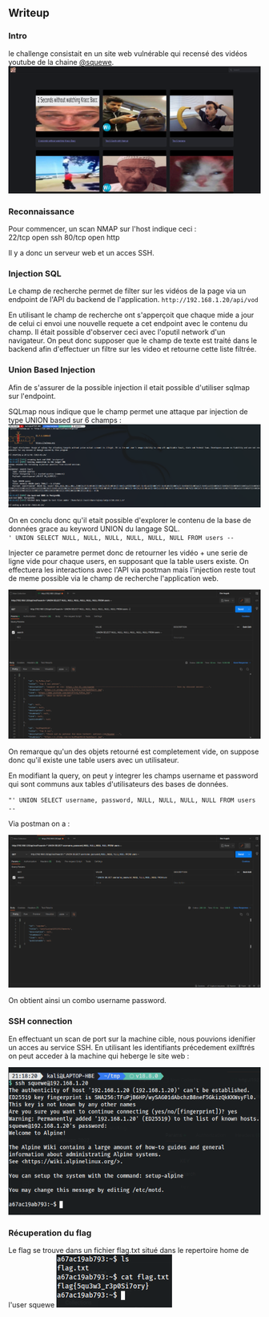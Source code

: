 ## Writeup  

### Intro  
le challenge consistait en un site web vulnérable qui recensé des vidéos youtube de la chaine [@squewe](https://www.youtube.com/@squewe).  
![alt text](./img/Screenshot_20230124_193707.png)  

### Reconnaissance  
Pour commencer, un scan NMAP sur l'host indique ceci :  
22/tcp   open  ssh
80/tcp   open  http


Il y a donc un serveur web et un acces SSH.  

### Injection SQL   
Le champ de recherche permet de filter sur les vidéos de la page via un endpoint de l'API du backend de l'application.
`http://192.168.1.20/api/vod`  

En utilisant le champ de recherche ont s'apperçoit que chaque mide a jour de celui ci envoi une nouvelle requete a cet endpoint avec le contenu du champ.
Il était possible d'observer ceci avec l'oputil network d'un navigateur.
On peut donc supposer que le champ de texte est traité dans le backend afin d'effectuer un filtre sur les video et retourne cette liste filtrée.
### Union Based Injection   
Afin de s'assurer de la possible injection il etait possible d'utiliser sqlmap sur l'endpoint.

SQLmap nous indique que le champ permet une attaque par injection de type UNION based sur 6 champs :  
![alt text](./img/Screenshot_20230124_201332.png)  

On en conclu donc qu'il etait possible d'explorer le contenu de la base de données grace au keyword UNION du langage SQL.  
`' UNION SELECT NULL, NULL, NULL, NULL, NULL, NULL FROM users --`  

Injecter ce parametre permet donc de retourner les vidéo + une serie de ligne vide pour chaque users, en supposant que la table users existe.
On effectuera les interactions avec l'API via postman mais l'injection reste tout de meme possible via le champ de recherche l'application web.

![SQLI union with null fields](img/Screenshot_20230124_202407.png)

On remarque qu'un des objets retourné est completement vide, on suppose donc qu'il existe une table users avec un utilisateur. 

En modifiant la query, on peut y integrer les champs username et password qui sont communs aux tables d'utilisateurs des bases de données.


`"' UNION SELECT username, password, NULL, NULL, NULL, NULL FROM users --`  

Via postman on a :  

![SQLI union with fields](./img/Screenshot_20230124_210512.png)

On obtient ainsi un combo username password.



### SSH connection
En effectuant un scan de port sur la machine cible, nous pouvions idenifier un acces au service SSH. En utilisant les identifiants précedement exilftrés on peut acceder à la machine qui heberge le site web :  

![ssh connection](img/Screenshot_20230124_211906.png)

### Récuperation du flag
Le flag se trouve dans un fichier flag.txt situé dans le repertoire home de l'user squewe
![flag.txt](./img/Screenshot_20230124_211956.png)
